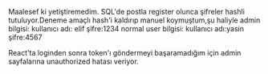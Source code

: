 Maalesef ki yetiştiremedim. SQL'de postla register olunca şifreler hashli tutuluyor.Deneme amaçlı hash'i kaldırıp manuel koymuştum,şu haliyle admin bilgisi: kullanıcı adı: elif şifre:1234
normal user bilgisi: kullanıcı adı:yasin şifre:4567

React'ta loginden sonra token'ı göndermeyi başaramadığım için admin sayfalarına unauthorized hatası veriyor.
